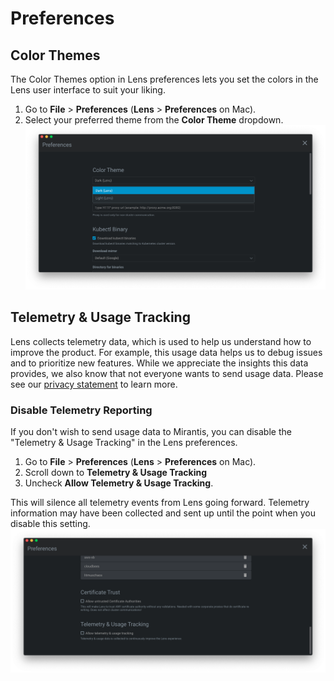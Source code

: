 # Preferences


## Color Themes

The Color Themes option in Lens preferences lets you set the colors in the Lens user interface to suit your liking.

1. Go to **File** > **Preferences** (**Lens** > **Preferences** on Mac). 
2. Select your preferred theme from the **Color Theme** dropdown. 
![Color Theme](images/color-theme.png)


## Telemetry & Usage Tracking

Lens collects telemetry data, which is used to help us understand how to improve the product. For example, this usage data helps us to debug issues and to prioritize new features. While we appreciate the insights this data provides, we also know that not everyone wants to send usage data. Please see our [privacy statement](https://www.mirantis.com/company/privacy-policy/) to learn more.


### Disable Telemetry Reporting

If you don't wish to send usage data to Mirantis, you can disable the "Telemetry & Usage Tracking" in the Lens preferences.

1. Go to **File** > **Preferences** (**Lens** > **Preferences** on Mac).
2. Scroll down to **Telemetry & Usage Tracking**
3. Uncheck **Allow Telemetry & Usage Tracking**. 

This will silence all telemetry events from Lens going forward. Telemetry information may have been collected and sent up until the point when you disable this setting.
![Disable Telemetry & Usage Tracking](images/disabled-telemetry-usage-tracking.png)

